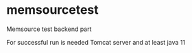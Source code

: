 # memsourcetest
Memsource test backend part 

For successful run is needed Tomcat server and at least java 11
